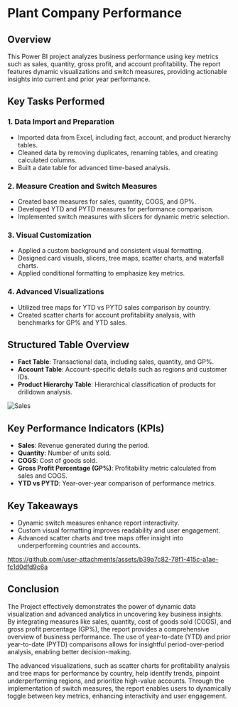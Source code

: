 # Plant Company Performance

## Overview
This Power BI project analyzes business performance using key metrics such as sales, quantity, gross profit, and account profitability. The report features dynamic visualizations and switch measures, providing actionable insights into current and prior year performance.

## Key Tasks Performed

### 1. Data Import and Preparation
- Imported data from Excel, including fact, account, and product hierarchy tables.
- Cleaned data by removing duplicates, renaming tables, and creating calculated columns.
- Built a date table for advanced time-based analysis.

### 2. Measure Creation and Switch Measures
- Created base measures for sales, quantity, COGS, and GP%.
- Developed YTD and PYTD measures for performance comparison.
- Implemented switch measures with slicers for dynamic metric selection.

### 3. Visual Customization
- Applied a custom background and consistent visual formatting.
- Designed card visuals, slicers, tree maps, scatter charts, and waterfall charts.
- Applied conditional formatting to emphasize key metrics.

### 4. Advanced Visualizations
- Utilized tree maps for YTD vs PYTD sales comparison by country.
- Created scatter charts for account profitability analysis, with benchmarks for GP% and YTD sales.

## Structured Table Overview
- **Fact Table**: Transactional data, including sales, quantity, and GP%.
- **Account Table**: Account-specific details such as regions and customer IDs.
- **Product Hierarchy Table**: Hierarchical classification of products for drilldown analysis.

![Sales](https://github.com/user-attachments/assets/74a38dde-df93-46e3-8ca0-1bc5697266a2)

## Key Performance Indicators (KPIs)
- **Sales**: Revenue generated during the period.
- **Quantity**: Number of units sold.
- **COGS**: Cost of goods sold.
- **Gross Profit Percentage (GP%)**: Profitability metric calculated from sales and COGS.
- **YTD vs PYTD**: Year-over-year comparison of performance metrics.

## Key Takeaways
- Dynamic switch measures enhance report interactivity.
- Custom visual formatting improves readability and user engagement.
- Advanced scatter charts and tree maps offer insight into underperforming countries and accounts.

https://github.com/user-attachments/assets/b39a7c82-78f1-415c-a1ae-fc1d0dfd9c6a

## Conclusion

The Project effectively demonstrates the power of dynamic data visualization and advanced analytics in uncovering key business insights. By integrating measures like sales, quantity, cost of goods sold (COGS), and gross profit percentage (GP%), the report provides a comprehensive overview of business performance. The use of year-to-date (YTD) and prior year-to-date (PYTD) comparisons allows for insightful period-over-period analysis, enabling better decision-making.

The advanced visualizations, such as scatter charts for profitability analysis and tree maps for performance by country, help identify trends, pinpoint underperforming regions, and prioritize high-value accounts. Through the implementation of switch measures, the report enables users to dynamically toggle between key metrics, enhancing interactivity and user engagement.



